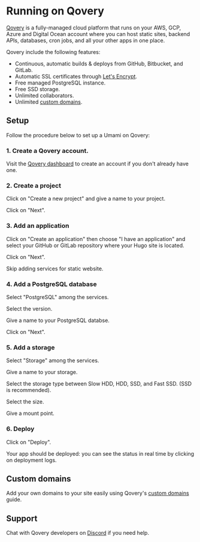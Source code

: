 # Running on Qovery

[Qovery](https://qovery.com) is a fully-managed cloud platform that runs on your AWS, GCP, Azure and Digital Ocean account where you can host static sites, backend APIs, databases, cron jobs, and all your other apps in one place.

Qovery include the following features:

- Continuous, automatic builds & deploys from GitHub, Bitbucket, and GitLab.
- Automatic SSL certificates through [Let's Encrypt](https://letsencrypt.org).
- Free managed PostgreSQL instance.
- Free SSD storage.
- Unlimited collaborators.
- Unlimited [custom domains](https://docs.qovery.com/guides/getting-started/setting-custom-domain/).

## Setup

Follow the procedure below to set up a Umami on Qovery:

### 1. Create a Qovery account.

Visit the [Qovery dashboard](https://console.qovery.com) to create an account if you don't already have one.

### 2. Create a project

Click on "Create a new project" and give a name to your project. 

Click on "Next".

### 3. Add an application

Click on "Create an application" then choose "I have an application" and select your GitHub or GitLab repository where your Hugo site is located.

Click on "Next".

Skip adding services for static website.

### 4. Add a PostgreSQL database

Select "PostgreSQL" among the services.

Select the version.

Give a name to your PostgreSQL databse.

Click on "Next".

### 5. Add a storage

Select "Storage" among the services.

Give a name to your storage.

Select the storage type between Slow HDD, HDD, SSD, and Fast SSD. (SSD is recommended).

Select the size.

Give a mount point.

### 6. Deploy

Click on "Deploy".

Your app should be deployed: you can see the status in real time by clicking on deployment logs.

## Custom domains

Add your own domains to your site easily using Qovery's [custom domains](https://docs.qovery.com/guides/getting-started/setting-custom-domain/) guide.

## Support

Chat with Qovery developers on [Discord](https://discord.qovery.com) if you need help.
